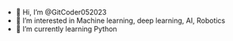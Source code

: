 - 👋 Hi, I’m @GitCoder052023
- 👀 I’m interested in Machine learning, deep learning, AI, Robotics
- 🌱 I’m currently learning Python



<!---
GitCoder052023/GitCoder052023 is a ✨ special ✨ repository because its `README.md` (this file) appears on your GitHub profile.
You can click the Preview link to take a look at your changes.
--->
